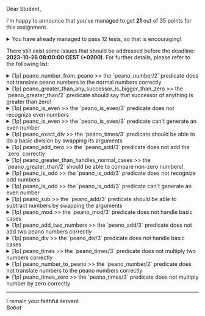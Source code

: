Dear Student,

I'm happy to announce that you've managed to get **21** out of 35 points for this assignment.
<details><summary>You have already managed to pass 12 tests, so that is encouraging!</summary>&emsp;☑&nbsp;[2p]&nbsp;is_cousin<br>&emsp;☑&nbsp;[2p]&nbsp;is_cousin_multiple_run<br>&emsp;☑&nbsp;[1p]&nbsp;factorial_should_fail_given_negative_number<br>&emsp;☑&nbsp;[2p]&nbsp;factorial_of_positive_number<br>&emsp;☑&nbsp;[1p]&nbsp;factorial_of_zero_is_one<br>&emsp;☑&nbsp;[2p]&nbsp;contacts_list_unknown_command<br>&emsp;☑&nbsp;[2p]&nbsp;contacts_list_add<br>&emsp;☑&nbsp;[2p]&nbsp;contacts_list_add_twice<br>&emsp;☑&nbsp;[2p]&nbsp;contacts_list_just_del<br>&emsp;☑&nbsp;[2p]&nbsp;contacts_list_add_then_del<br>&emsp;☑&nbsp;[1p]&nbsp;contacts_list_list<br>&emsp;☑&nbsp;[2p]&nbsp;contacts_list_exit</details>

There still exist some issues that should be addressed before the deadline: **2023-10-26 08:00:00 CEST (+0200)**. For further details, please refer to the following list:

<details><summary>[1p] peano_number_from_peano &gt;&gt; the `peano_number/2` predicate does not translate peano numbers to the normal numbers correctly</summary></details>
<details><summary>[1p] peano_greater_than_any_successor_is_bigger_than_zero &gt;&gt; the `peano_greater_than/2` predicate should say that successor of anything is greater than zero!</summary></details>
<details><summary>[1p] peano_is_even &gt;&gt; the `peano_is_even/3` predicate does not recognize even numbers</summary></details>
<details><summary>[1p] peano_is_even &gt;&gt; the `peano_is_even/3` predicate can&#x27;t generate an even number</summary></details>
<details><summary>[1p] peano_exact_div &gt;&gt; the `peano_times/3` predicate should be able to do a basic division by swapping its arguments</summary></details>
<details><summary>[1p] peano_add_zero &gt;&gt; the `peano_add/3` predicate does not add the `zero` correctly</summary></details>
<details><summary>[1p] peano_greater_than_handles_normal_cases &gt;&gt; the `peano_greater_than/2` should be able to compare non-zero numbers!</summary></details>
<details><summary>[1p] peano_is_odd &gt;&gt; the `peano_is_odd/3` predicate does not recognize odd numbers</summary></details>
<details><summary>[1p] peano_is_odd &gt;&gt; the `peano_is_odd/3` predicate can&#x27;t generate an even number</summary></details>
<details><summary>[1p] peano_sub &gt;&gt; the `peano_add/3` predicate  should be able to subtract numbers by swapping the arguments</summary></details>
<details><summary>[1p] peano_mod &gt;&gt; the `peano_mod/3` predicate does not handle basic cases</summary></details>
<details><summary>[1p] peano_add_two_numbers &gt;&gt; the `peano_add/3` predicate does not add two peano numbers correctly</summary></details>
<details><summary>[1p] peano_div &gt;&gt; the `peano_div/3` predicate does not handle basic cases</summary></details>
<details><summary>[1p] peano_times &gt;&gt; the `peano_times/3` predicate does not multiply two numbers correctly</summary></details>
<details><summary>[1p] peano_number_to_peano &gt;&gt; the `peano_number/2` predicate does not translate numbers to the peano numbers correctly</summary></details>
<details><summary>[1p] peano_times_zero &gt;&gt; the `peano_times/3` predicate does not multiply number by zero correctly</summary></details>

-----------
I remain your faithful servant\
_Bobot_
